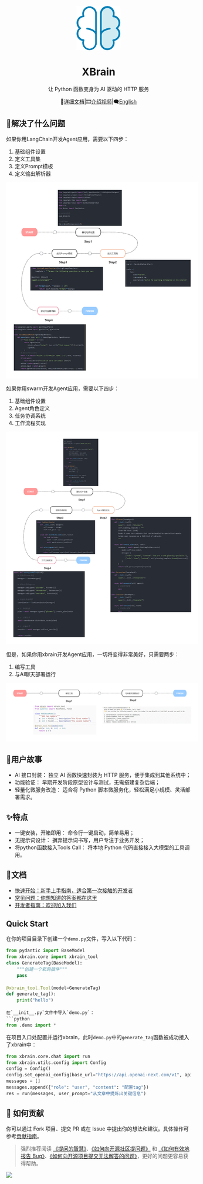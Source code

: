 <div align="center"><a name="readme-top">

<img src="./image/README/logo.png" width="120" height="120" alt="XBrain">
<h1>XBrain</h1>


让 Python 函数变身为 AI 驱动的 HTTP 服务

📘[详细文档](https://xbrain.notion.site/)|🎞️[介绍视频](https://www.bilibili.com/video/BV1c52FY4E51/?share_source=copy_web&vd_source=c28e503b050f016c21660b69e391d391)|🗨[English](https://github.com/yuruotong1/xbrain/blob/master/README_EN.md)

</div>

## 🤔解决了什么问题


如果你用LangChain开发Agent应用，需要以下四步：
1. 基础组件设置
2. 定义工具集
3. 定义Prompt模板
4. 定义输出解析器

<img src="./image/README/langchain开发步骤.png" style="background-color: white; padding: 10px;" />


如果你用swarm开发Agent应用，需要以下四步：
1. 基础组件设置
2. Agent角色定义
3. 任务协调系统
4. 工作流程实现

<img src="./image/README/swarm开发步骤.png" style="background-color: white; padding: 10px;" />


但是，如果你用xbrain开发Agent应用，一切将变得非常美好，只需要两步：
1. 编写工具
2. 与AI聊天部署运行

<img src="./image/README/xbrain开发步骤.png" style="background-color: white; padding: 10px;" />



## 👥用户故事

- AI 接口封装： 独立 AI 函数快速封装为 HTTP 服务，便于集成到其他系统中；
- 功能验证： 早期开发阶段原型设计与测试，无需搭建复杂后端；
- 轻量化微服务改造： 适合将 Python 脚本微服务化，轻松满足小规模、灵活部署需求。


## ✨特点

- 一键安装，开箱即用： 命令行一键启动，简单易用；
- 无提示词设计： 摒弃提示词书写，用户专注于业务开发；
- 将python函数接入Tools Call： 将本地 Python 代码直接接入大模型的工具调用。

## 📄文档

- [快速开始：新手上手指南，适合第一次接触的开发者](https://xbrain.notion.site/xbrain-11d42182d0a98003b272d5555c6e9448)
- [常见问题：你想知道的答案都在这里](https://xbrain.notion.site/b274c33d808a4ddea32244c3fd41719c)
- [开发者指南：欢迎加入我们](https://xbrain.notion.site/12842182d0a9803bb5dcdbfe71826915?pvs=4)

## Quick Start
在你的项目目录下创建一个`demo.py`文件，写入以下代码：
```python
from pydantic import BaseModel
from xbrain.core import xbrain_tool
class GenerateTag(BaseModel):
    """创建一个新的插件"""
    pass

@xbrain_tool.Tool(model=GenerateTag)
def generate_tag():
    print("hello")

在`__init__.py`文件中导入`demo.py`：
```python
from .demo import *
```

在项目入口处配置并运行xbrain，此时`demo.py`中的`generate_tag`函数被成功接入了xbrain中：

```python
from xbrain.core.chat import run 
from xbrain.utils.config import Config
config = Config()
config.set_openai_config(base_url="https://api.openai-next.com/v1", api_key="xxxxx", model="gpt-4o-2024-08-06")
messages = []
messages.append({"role": "user", "content": "配置tag"})
res = run(messages, user_prompt="从文章中提炼出关键信息")
```

## 🤝 如何贡献

你可以通过 Fork 项目、提交 PR 或在 Issue 中提出你的想法和建议。具体操作可参考[贡献指南](https://xbrain.notion.site/12842182d0a9803bb5dcdbfe71826915)。


> 强烈推荐阅读 [《提问的智慧》](https://github.com/ryanhanwu/How-To-Ask-Questions-The-Smart-Way)、[《如何向开源社区提问题》](https://github.com/seajs/seajs/issues/545) 和 [《如何有效地报告 Bug》](http://www.chiark.greenend.org.uk/%7Esgtatham/bugs-cn.html)、[《如何向开源项目提交无法解答的问题》](https://zhuanlan.zhihu.com/p/25795393)，更好的问题更容易获得帮助。

<a href="https://github.com/yuruotong1/xbrain/graphs/contributors">
  <img src="https://contrib.rocks/image?repo=yuruotong1/xbrain" />
</a>


